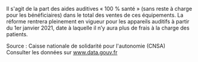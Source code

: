 <p>
Il s'agit de la part des aides auditives « 100 % santé » (sans reste à charge pour les bénéficiaires) dans le total des ventes de ces équipements.  La réforme rentrera pleinement en vigueur pour les appareils auditifs à partir du 1er janvier 2021, date à laquelle il n’y aura plus de frais à la charge des patients.</p>
<p class="font-italic body-2">Source : Caisse nationale de solidarité pour l'autonomie (CNSA) <br> Consulter les données sur <a target="_blank" href="https://www.data.gouv.fr/fr/datasets/barometre-des-resultats-de-laction-publique/">www.data.gouv.fr</a></p>
